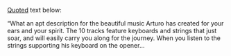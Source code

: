 [Quoted](http://zzaj.freehostia.com/Z97Reviews.htm) text below:

“What an apt description for the beautiful music Arturo has created for your ears and your spirit. The 10 tracks feature keyboards and strings that just soar, and will easily carry you along for the journey. When you listen to the strings supporting his keyboard on the opener...

